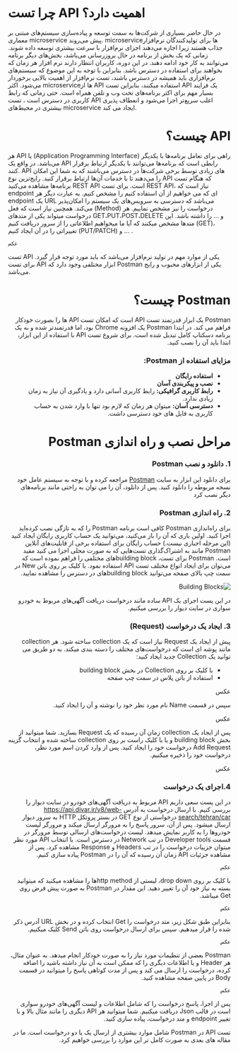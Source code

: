 # چرا تست API اهمیت دارد؟
در حال حاضر بسیاری از شرکت‌ها به سمت توسعه و پیاده‌سازی سیستم‌های مبتنی بر معماری microservice پیش می‌روند. microserviceها برای تولیدکنندگان نرم‌افزار جذاب هستند زیرا اجازه می‌دهند اجزای نرم‌افزار با سرعت بیشتری توسعه داده شوند. زمانی که یک بخش از برنامه در حال  بروزرسانی می‌باشد، بخش‌های دیگر برنامه می‌توانند به کار خود ادامه دهند. در این دوره، کاربران انتظار دارند نرم افزار هر زمان که بخواهند برای استفاده در دسترس باشد. بنابراین با توجه به این موضوع که سیستم‌های نرم‌افزاری باید همیشه در دسترس باشند، تست نرم‌افزار از اهمیت بالایی برخوردار می‌شود.
اکثر microserviceها از API استفاده میکنند، بنابراین تست API یک فرایند بسیار مهم برای اکثر برنامه‌های تحت وب و تلفن همراه است. حتی زمانی که رابط کاربری در دسترس است ، تست API اغلب سریع‌تر اجرا می‌شود و انعطاف پذیری بیشتری در محیط‌های microservice ایجاد می کند.


# <div dir="rtl"> API چیست؟ <div>
هر API یا (Application Programming Interface) راهی برای تعامل برنامه‌ها با یکدیگر می‌باشد. در واقع یک API رابطی است که برنامه‌ها می‌توانند با یکدیگر ارتباط برقرار کنند.
API های زیادی توسط برخی شرکت‌ها در دسترس می‌باشند که به شما این امکان را می‌دهند تا با خدمات آن‌ها ارتباط برقرار کنید. رایج‌ترین نوع ‌API که هنگام تست برنامه‌ها مشاهده می‌کنید REST API است. برای تست REST API، نیاز است که endpoint ای که می خواهیم از آن استفاده کنیم را مشخص کنیم. به عبارت دیگر هر endpoint یک URL می‌باشد که دسترسی به سرویس‌های یک سیستم را امکان‌پذیر می‌کند.
همچنین نیاز است که فعل (Method) درخواست را نیز مشخص نماییم. هر درخواست میتواند یکی از متدهای GET،PUT،POST،DELETE و … را داشته باشد. این متدها مشخص میکنند که آیا ما میخواهیم اطلاعاتی را از سرور دریافت کنیم (GET)،  تغییراتی را در آن ایجاد کنیم (PUT/PATCH) و … .

  
    عکس

تست API یکی از موارد مهم در تولید نرم‌افزار می‌باشد که باید مورد توجه قرار گیرد. برای تست API ابزار مختلفی وجود دارد که Postman یکی از ابزارهای محبوب و رایج می‌باشد.

  
# <div dir="rtl"> Postman چیست؟ <div>
  <div dir="rtl">Postman یک ابزار قدرتمند تست API است که امکان تست API ها را بصورت خودکار فراهم می کند. در ابتدا Postman یک افزونه Chrome بود، اما قدرتمندتر شده و به یک برنامه دسکتاپ کامل تبدیل شده است. برای شروع تست API با استفاده از این ابزار، ابتدا باید آن را نصب کنید.<div>
    
### مزایای استفاده از Postman:
  * **استفاده رایگان**
  * **نصب و پیکربندی آسان**
  * **رابط کاربری گرافیکی:** رابط کاربری آسانی دارد و یادگیری آن نیاز به زمان زیادی ندارد.
  * **دسترسی آسان:** میتوان هر زمان که لازم بود تنها با وارد شدن به حساب کاربری به فایل های خود دسترسی داشت.
    
# مراحل نصب و راه اندازی Postman
### 1. دانلود و نصب Postman
برای دانلود این ابزار به سایت [Postman](https://www.postman.com/downloads/) مراجعه کرده و با  توجه به سیستم عامل خود نسخه مربوطه را دانلود کنید. پس از دانلود، آن را می توان به راحتی مانند برنامه‌های دیگر نصب کرد
    
### 2. راه اندازی Postman
برای راه‌اندازی Postman کافی است برنامه Postman را که به تازگی نصب کرده‌اید اجرا کنید. اولین باری که آن را باز می‌کنید، می‌توانید یک حساب کاربری رایگان ایجاد کنید (این مرحله اجباری نیست.) حساب رایگان برای استفاده برخی از قابلیت‌های آنلاین Postman مانند به اشتراک‌گذاری تست‌هایی که به صورت محلی اجرا می کنید مفید است.
Postman برای تست، building blockهای مختلفی را فراهم نموده است که می‌توان برای ایجاد انواع مختلف تست API استفاده نمود. با کلیک بر روی باتن New در سمت چپ بالای صفحه می‌توانید building blockهای در دسترس را مشاهده نمایید.
  
![Building Blocks](/resoueces/building-blocks.jpg "Building Blocks")

در این پست اجرای یک API ساده مانند درخواست دریافت آگهی‌های مربوط به خودرو سواری در سایت دیوار را بررسی میکنیم.
    
### 3. ایجاد یک درخواست (Request)
پیش از ایجاد یک Request نیاز است که یک collection ساخته شود. هر collection مانند پوشه ای است که درخواست‌های مختلف را دسته بندی میکند.
به دو طریق می توانید یک Collection جدید ایجاد کنید:
    
- با کلیک بر روی Collection در بخش building block 
- استفاده از باتن پلاس در سمت چپ صفحه
    
عکس
    
سپس در قسمت Name نام مورد نظر خود را نوشته و آن را ایجاد کنید.
    
  عکس
    
پس از ایجاد یک collection زمان آن رسیده که یک Request بسازید. شما میتوانید از بخش building block و یا با کلیک راست بر روی collection ساخته شده و انتخاب گزینه Add Request درخواست خود را ایجاد کنید. 
پس از وارد کردن اسم مورد نظر، درخواست خود را ذخیره میکنیم.

  عکس
    
### 4.اجرای یک درخواست
در این پست سعی داریم API مربوط به دریافت آگهی‌های خودرو در سایت دیوار را بررسی کنیم. با ارسال درخواست به آدرس https://api.divar.ir/v8/web-search/tehran/car درخواستی از نوع GET در بستر پروتکل HTTP به سرور دیوار ارسال میشود. پس از آن، سرور پاسخ را به مرورگر ارسال میکند و مرورگر لیست خودروها را به کاربر نمایش میدهد. لیست درخواست‌های ارسالی توسط مرورگر در قسمت Developer tools در تب Network در دسترس است. با انتخاب API مورد نظر میتوان جزییات درخواست را در تب Headers و Response مشاهده کرد.
پس از مشاهده جزئیات API زمان آن رسیده که آن را در Postman پیاده سازی کنیم.
    
    عکس
    
با کلیک بر روی drop down، لیستی از http methodها را مشاهده میکنید که میتوانید بسته به نیاز خود آن را تغییر دهید. این مقدار در Postman به صورت پیش فرض روی Get میباشد.
    
    عکس
    
بنابراین طبق شکل زیر، متد درخواست را Get انتخاب کرده و در بخش URL آدرس ذکر شده را قرار میدهیم. سپس برای ارسال درخواست روی باتن Send کلیک میکنیم.
    
    عکس
    
<div dir="rtl">Postman بعضی از تنظیمات مورد نیاز را به صورت خودکار انجام میدهد. به عنوان مثال، هر Header و یا اطلاعات دیگری را که ممکن است به آن نیاز داشته باشید را اضافه کرده، درخواست را ارسال می کند و پس از مدت کوتاهی پاسخ را میتوانید در قسمت Body در پایین صفحه مشاهده کنید.<div>
  
  
    عکس
  
پس از اجرا، پاسخ درخواست را که شامل اطلاعات و لیست آگهی‌های خودرو سواری است در قالب Json دریافت میکنیم.
شما میتوانید هر API دیگری را مانند مثال بالا و با تغییر endpoint و متد درخواست، پیاده سازی کنید. 

تست API در Postman شامل موارد بیشتری از ارسال یک یا دو درخواست است. ما در مقاله های بعدی به صورت کامل تر این موارد را بررسی خواهیم کرد.
